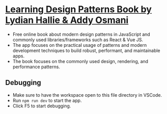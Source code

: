 # [Learning Design Patterns Book by Lydian Hallie & Addy Osmani](https://www.patterns.dev/)

- Free online book about modern design patterns in JavaScript and commonly used libraries/frameworks such as React & Vue JS.
- The app focuses on the practical usage of patterns and modern development techniques to build robust, performant, and maintainable apps.
- The book focuses on the commonly used design, rendering, and performance patterns.

## Debugging

- Make sure to have the workspace open to this file directory in VSCode.
- Run `npm run dev` to start the app.
- Click F5 to start debugging.
